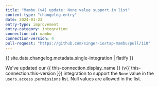 ```yaml
---
title: "Mambu (v4) update: None value support in list"
content-type: "changelog-entry"
date: 2024-01-23
entry-type: improvement
entry-category: integration
connection-id: mambu
connection-version: 4
pull-request: "https://github.com/singer-io/tap-mambu/pull/110"
---
```

{{ site.data.changelog.metadata.single-integration | flatify }}

We've updated our {{ this-connection.display_name }} (v{{ this-connection.this-version }}) integration to support the `None` value in the `users.access.permissions` list. Null values are allowed in the list.